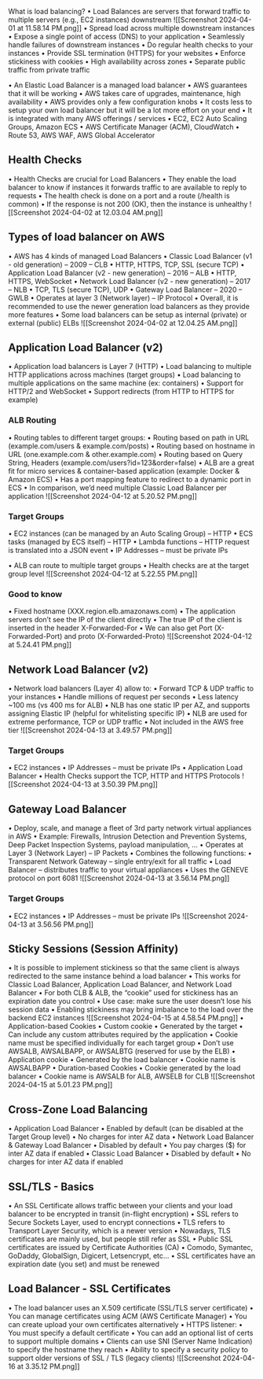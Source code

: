 What is load balancing? 
• Load Balances are servers that forward traffic to multiple servers (e.g., EC2 instances) downstream
![[Screenshot 2024-04-01 at 11.58.14 PM.png]]
• Spread load across multiple downstream instances 
• Expose a single point of access (DNS) to your application 
• Seamlessly handle failures of downstream instances 
• Do regular health checks to your instances 
• Provide SSL termination (HTTPS) for your websites 
• Enforce stickiness with cookies 
• High availability across zones 
• Separate public traffic from private traffic

• An Elastic Load Balancer is a managed load balancer 
• AWS guarantees that it will be working 
• AWS takes care of upgrades, maintenance, high availability 
• AWS provides only a few configuration knobs 
• It costs less to setup your own load balancer but it will be a lot more effort on your end 
• It is integrated with many AWS offerings / services 
• EC2, EC2 Auto Scaling Groups, Amazon ECS 
• AWS Certificate Manager (ACM), CloudWatch 
• Route 53, AWS WAF, AWS Global Accelerator
## Health Checks
• Health Checks are crucial for Load Balancers 
• They enable the load balancer to know if instances it forwards traffic to are available to reply to requests 
• The health check is done on a port and a route (/health is common) 
• If the response is not 200 (OK), then the instance is unhealthy
![[Screenshot 2024-04-02 at 12.03.04 AM.png]]

## Types of load balancer on AWS 
• AWS has 4 kinds of managed Load Balancers 
• Classic Load Balancer (v1 - old generation) – 2009 – CLB 
	• HTTP, HTTPS, TCP, SSL (secure TCP) 
• Application Load Balancer (v2 - new generation) – 2016 – ALB 
	• HTTP, HTTPS, WebSocket 
• Network Load Balancer (v2 - new generation) – 2017 – NLB 
	• TCP, TLS (secure TCP), UDP 
• Gateway Load Balancer – 2020 – GWLB 
	• Operates at layer 3 (Network layer) – IP Protocol 
• Overall, it is recommended to use the newer generation load balancers as they provide more features 
• Some load balancers can be setup as internal (private) or external (public) ELBs
![[Screenshot 2024-04-02 at 12.04.25 AM.png]]

## Application Load Balancer (v2) 
• Application load balancers is Layer 7 (HTTP) 
• Load balancing to multiple HTTP applications across machines (target groups) 
• Load balancing to multiple applications on the same machine (ex: containers) 
• Support for HTTP/2 and WebSocket 
• Support redirects (from HTTP to HTTPS for example)
### ALB Routing
• Routing tables to different target groups: 
	• Routing based on path in URL (example.com/users & example.com/posts) 
	• Routing based on hostname in URL (one.example.com & other.example.com) 
	• Routing based on Query String, Headers (example.com/users?id=123&order=false) 
• ALB are a great fit for micro services & container-based application (example: Docker & Amazon ECS) 
• Has a port mapping feature to redirect to a dynamic port in ECS 
• In comparison, we’d need multiple Classic Load Balancer per application
![[Screenshot 2024-04-12 at 5.20.52 PM.png]]
### Target Groups
• EC2 instances (can be managed by an Auto Scaling Group) – HTTP 
• ECS tasks (managed by ECS itself) – HTTP 
• Lambda functions – HTTP request is translated into a JSON event 
• IP Addresses – must be private IPs 

• ALB can route to multiple target groups 
• Health checks are at the target group level
![[Screenshot 2024-04-12 at 5.22.55 PM.png]]
### Good to know
• Fixed hostname (XXX.region.elb.amazonaws.com) 
• The application servers don’t see the IP of the client directly 
	• The true IP of the client is inserted in the header X-Forwarded-For 
	• We can also get Port (X-Forwarded-Port) and proto (X-Forwarded-Proto)
![[Screenshot 2024-04-12 at 5.24.41 PM.png]]

## Network Load Balancer (v2) 
• Network load balancers (Layer 4) allow to: 
	• Forward TCP & UDP traffic to your instances 
	• Handle millions of request per seconds 
	• Less latency ~100 ms (vs 400 ms for ALB) 
• NLB has one static IP per AZ, and supports assigning Elastic IP (helpful for whitelisting specific IP) 
• NLB are used for extreme performance, TCP or UDP traffic 
• Not included in the AWS free tier
![[Screenshot 2024-04-13 at 3.49.57 PM.png]]

### Target Groups 
• EC2 instances 
• IP Addresses – must be private IPs 
• Application Load Balancer 
• Health Checks support the TCP, HTTP and HTTPS Protocols
![[Screenshot 2024-04-13 at 3.50.39 PM.png]]

## Gateway Load Balancer 
• Deploy, scale, and manage a fleet of 3rd party network virtual appliances in AWS 
• Example: Firewalls, Intrusion Detection and Prevention Systems, Deep Packet Inspection Systems, payload manipulation, … 
• Operates at Layer 3 (Network Layer) – IP Packets 
• Combines the following functions: 
	• Transparent Network Gateway – single entry/exit for all traffic 
	• Load Balancer – distributes traffic to your virtual appliances 
• Uses the GENEVE protocol on port 6081
![[Screenshot 2024-04-13 at 3.56.14 PM.png]]
### Target Groups 
• EC2 instances 
• IP Addresses – must be private IPs
![[Screenshot 2024-04-13 at 3.56.56 PM.png]]

## Sticky Sessions (Session Affinity) 
• It is possible to implement stickiness so that the same client is always redirected to the same instance behind a load balancer 
• This works for Classic Load Balancer, Application Load Balancer, and Network Load Balancer 
• For both CLB & ALB, the “cookie” used for stickiness has an expiration date you control 
• Use case: make sure the user doesn’t lose his session data 
• Enabling stickiness may bring imbalance to the load over the backend EC2 instances
![[Screenshot 2024-04-15 at 4.58.54 PM.png]]
• Application-based Cookies 
	• Custom cookie 
		• Generated by the target 
		• Can include any custom attributes required by the application 
		• Cookie name must be specified individually for each target group 
		• Don’t use AWSALB, AWSALBAPP, or AWSALBTG (reserved for use by the ELB) 
	• Application cookie 
		• Generated by the load balancer 
		• Cookie name is AWSALBAPP 
• Duration-based Cookies 
	• Cookie generated by the load balancer 
	• Cookie name is AWSALB for ALB, AWSELB for CLB
![[Screenshot 2024-04-15 at 5.01.23 PM.png]]

## Cross-Zone Load Balancing 
• Application Load Balancer 
	• Enabled by default (can be disabled at the Target Group level) 
	• No charges for inter AZ data 
• Network Load Balancer & Gateway Load Balancer 
	• Disabled by default 
	• You pay charges ($) for inter AZ data if enabled 
• Classic Load Balancer 
	• Disabled by default 
	• No charges for inter AZ data if enabled

## SSL/TLS - Basics 
• An SSL Certificate allows traffic between your clients and your load balancer to be encrypted in transit (in-flight encryption) 
• SSL refers to Secure Sockets Layer, used to encrypt connections 
• TLS refers to Transport Layer Security, which is a newer version 
• Nowadays, TLS certificates are mainly used, but people still refer as SSL 
• Public SSL certificates are issued by Certificate Authorities (CA) 
• Comodo, Symantec, GoDaddy, GlobalSign, Digicert, Letsencrypt, etc… 
• SSL certificates have an expiration date (you set) and must be renewed

## Load Balancer - SSL Certificates 
• The load balancer uses an X.509 certificate (SSL/TLS server certificate) 
• You can manage certificates using ACM (AWS Certificate Manager) 
• You can create upload your own certificates alternatively 
• HTTPS listener: 
	• You must specify a default certificate 
	• You can add an optional list of certs to support multiple domains 
	• Clients can use SNI (Server Name Indication) to specify the hostname they reach 
	• Ability to specify a security policy to support older versions of SSL / TLS (legacy clients)
![[Screenshot 2024-04-16 at 3.35.12 PM.png]]

